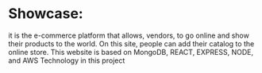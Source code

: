 # Showcase:
it is the e-commerce platform that allows, vendors, to go online and show their products to the world. On this site, 
people can add their catalog to the online store. This website is based on MongoDB, REACT, EXPRESS, NODE, and AWS Technology in this project
